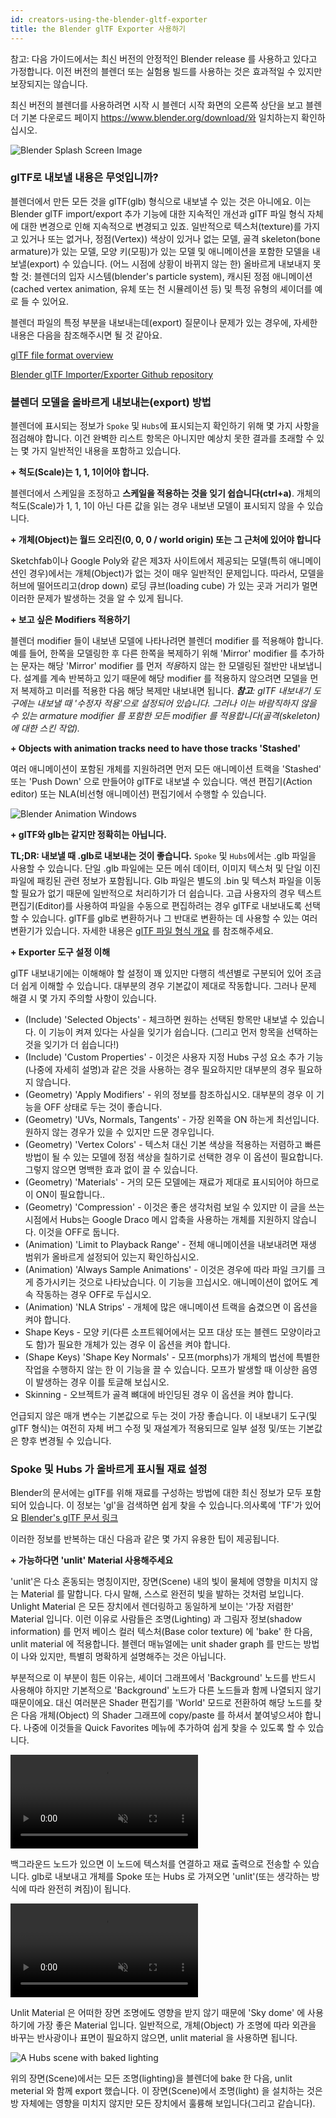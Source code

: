 ```yaml
---
id: creators-using-the-blender-gltf-exporter
title: the Blender glTF Exporter 사용하기
---
```

참고: 다음 가이드에서는 최신 버전의 안정적인 Blender release 를 사용하고 있다고 가정합니다. 이전 버전의 블렌더 또는 실험용 빌드를 사용하는 것은 효과적일 수 있지만 보장되지는 않습니다.

최신 버전의 블렌더를 사용하려면 시작 시 블렌더 시작 화면의 오른쪽 상단을 보고 블렌더 기본 다운로드 페이지 https://www.blender.org/download/와 일치하는지 확인하십시오.

![Blender Splash Screen Image](img/BlenderSplash.jpg)


### glTF로 내보낼 내용은 무엇입니까?
블렌더에서 만든 모든 것을 glTF(glb) 형식으로 내보낼 수 있는 것은 아니에요.
이는 Blender glTF import/export 추가 기능에 대한 지속적인 개선과 glTF 파일 형식 자체에 대한 변경으로 인해 지속적으로 변경되고 있죠.
일반적으로 텍스처(texture)를 가지고 있거나 또는 없거나, 정점(Vertex)) 색상이 있거나 없는 모델, 골격 skeleton(bone armature)가 있는 모델, 모양 키(모핑)가 있는 모델 및 애니메이션을 포함한 모델을 내보낼(export) 수 있습니다.
(어느 시점에 상황이 바뀌지 않는 한) 올바르게 내보내지 못할 것: 블렌더의 입자 시스템(blender's particle system), 캐시된 정점 애니메이션(cached vertex animation, 유체 또는 천 시뮬레이션 등) 및 특정 유형의 셰이더를 예로 들 수 있어요.

블렌더 파일의 특정 부분을 내보내는데(export) 질문이나 문제가 있는 경우에, 자세한 내용은 다음을 참조해주시면 될 것 같아요.

[glTF file format overview](https://www.khronos.org/gltf/)

[Blender glTF Importer/Exporter Github repository](https://github.com/KhronosGroup/glTF-Blender-IO)

### 블렌더 모델을 올바르게 내보내는(export) 방법
블렌더에 표시되는 정보가 `Spoke` 및 `Hubs`에 표시되는지 확인하기 위해 몇 가지 사항을 점검해야 합니다. 이건 완벽한 리스트 항목은 아니지만 예상치 못한 결과를 초래할 수 있는 몇 가지 일반적인 내용을 포함하고 있습니다.

**+ 척도(Scale)는 1, 1, 1이어야 합니다.**

블렌더에서 스케일을 조정하고 **스케일을 적용하는 것을 잊기 쉽습니다(ctrl+a)**. 개체의 척도(Scale)가 1, 1, 1이 아닌 다른 값을 읽는 경우 내보낸 모델이 표시되지 않을 수 있습니다.

**+ 개체(Object)는 월드 오리진(0, 0, 0 / world origin) 또는 그 근처에 있어야 합니다**

Sketchfab이나 Google Poly와 같은 제3자 사이트에서 제공되는 모델(특히 애니메이션인 경우)에서는 개체(Object)가 없는 것이 매우 일반적인 문제입니다.
따라서, 모델을 허브에 떨어뜨리고(drop down) 로딩 큐브(loading cube) 가 있는 곳과 거리가 멀면 이러한 문제가 발생하는 것을 알 수 있게 됩니다.

**+ 보고 싶은 Modifiers 적용하기**

블렌더 modifier 들이 내보낸 모델에 나타나려면 블렌더 modifier 를 적용해야 합니다.
예를 들어, 한쪽을 모델링한 후 다른 한쪽을 복제하기 위해 'Mirror' modifier 를 추가하는 문자는 해당 'Mirror' modifier 를 먼저 *적용*하지 않는 한 모델링된 절반만 내보냅니다.
설계를 계속 반복하고 있기 때문에 해당 modifier 를 적용하지 않으려면 모델을 먼저 복제하고 미러를 적용한 다음 해당 복제만 내보내면 됩니다.
***참고**: glTF 내보내기 도구에는 내보낼 때 '수정자 적용'으로 설정되어 있습니다. 그러나 이는 바람직하지 않을 수 있는 armature modifier 를 포함한 모든 modifier 를 적용합니다(골격(skeleton)에 대한 스킨 작업).*

**+ Objects with animation tracks need to have those tracks 'Stashed'**

여러 애니메이션이 포함된 개체를 지원하려면 먼저 모든 애니메이션 트랙을 'Stashed' 또는 'Push Down' 으로 만들어야 glTF로 내보낼 수 있습니다.
액션 편집기(Action editor) 또는 NLA(비선형 애니메이션) 편집기에서 수행할 수 있습니다.

![Blender Animation Windows](img/BlenderAnimationStash.jpg)

**+ glTF와 glb는 같지만 정확히는 아닙니다.**

**TL;DR: 내보낼 때 .glb로 내보내는 것이 좋습니다.**
`Spoke` 및 `Hubs`에서는 .glb 파일을 사용할 수 있습니다. 단일 .glb 파일에는 모든 메쉬 데이터, 이미지 텍스처 및 단일 이진 파일에 패킹된 관련 정보가 포함됩니다.
Glb 파일은 별도의 .bin 및 텍스처 파일을 이동할 필요가 없기 때문에 일반적으로 처리하기가 더 쉽습니다.
고급 사용자의 경우 텍스트 편집기(Editor)를 사용하여 파일을 수동으로 편집하려는 경우 glTF로 내보내도록 선택할 수 있습니다.
glTF를 glb로 변환하거나 그 반대로 변환하는 데 사용할 수 있는 여러 변환기가 있습니다.
자세한 내용은 [glTF 파일 형식 개요](https://www.khronos.org/gltf/) 를 참조해주세요.


**+ Exporter 도구 설정 이해**

glTF 내보내기에는 이해해야 할 설정이 꽤 있지만 다행히 섹션별로 구분되어 있어 조금 더 쉽게 이해할 수 있습니다. 대부분의 경우 기본값이 제대로 작동합니다. 그러나 문제 해결 시 몇 가지 주의할 사항이 있습니다.

<ul>
  <li>(Include) 'Selected Objects' - 체크하면 원하는 선택된 항목만 내보낼 수 있습니다. 이 기능이 켜져 있다는 사실을 잊기가 쉽습니다. (그리고 먼저 항목을 선택하는 것을 잊기가 더 쉽습니다!)
  <li>(Include) 'Custom Properties' - 이것은 사용자 지정 Hubs 구성 요소 추가 기능(나중에 자세히 설명)과 같은 것을 사용하는 경우 필요하지만 대부분의 경우 필요하지 않습니다.
  <li>(Geometry) 'Apply Modifiers' - 위의 정보를 참조하십시오. 대부분의 경우 이 기능을 OFF 상태로 두는 것이 좋습니다.
  <li>(Geometry) 'UVs, Normals, Tangents' - 가장 왼쪽을 ON 하는게 최선입니다. 원하지 않는 경우가 있을 수 있지만 드문 경우입니다.
  <li>(Geometry) 'Vertex Colors' - 텍스처 대신 기본 색상을 적용하는 저렴하고 빠른 방법이 될 수 있는 모델에 정점 색상을 칠하기로 선택한 경우 이 옵션이 필요합니다. 그렇지 않으면 명백한 효과 없이 끌 수 있습니다.
  <li>(Geometry) 'Materials' - 거의 모든 모델에는 재료가 제대로 표시되어야 하므로 이 ON이 필요합니다..
  <li>(Geometry) 'Compression' - 이것은 좋은 생각처럼 보일 수 있지만 이 글을 쓰는 시점에서 Hubs는 Google Draco 메시 압축을 사용하는 개체를 지원하지 않습니다. 이것을 OFF로 둡니다.
  <li>(Animation) 'Limit to Playback Range' - 전체 애니메이션을 내보내려면 재생 범위가 올바르게 설정되어 있는지 확인하십시오.
  <li>(Animation) 'Always Sample Animations' - 이것은 경우에 따라 파일 크기를 크게 증가시키는 것으로 나타났습니다. 이 기능을 끄십시오. 애니메이션이 없어도 계속 작동하는 경우 OFF로 두십시오.
  <li>(Animation) 'NLA Strips' - 개체에 많은 애니메이션 트랙을 숨겼으면 이 옵션을 켜야 합니다.
  <li>Shape Keys - 모양 키(다른 소프트웨어에서는 모프 대상 또는 블렌드 모양이라고도 함)가 필요한 개체가 있는 경우 이 옵션을 켜야 합니다.
  <li>(Shape Keys) 'Shape Key Normals' - 모프(morphs)가 개체의 법선에 특별한 작업을 수행하지 않는 한 이 기능을 끌 수 있습니다. 모프가 발생할 때 이상한 음영이 발생하는 경우 이를 토글해 보십시오.
  <li>Skinning - 오브젝트가 골격 뼈대에 바인딩된 경우 이 옵션을 켜야 합니다.
</ul>

언급되지 않은 매개 변수는 기본값으로 두는 것이 가장 좋습니다.
이 내보내기 도구(및 glTF 형식)는 여전히 자체 버그 수정 및 재설계가 적용되므로 일부 설정 및/또는 기본값은 향후 변경될 수 있습니다.

### Spoke 및 Hubs 가 올바르게 표시될 재료 설정

Blender의 문서에는 glTF를 위해 재료를 구성하는 방법에 대한 최신 정보가 모두 포함되어 있습니다. 이 정보는 'gl'을 검색하면 쉽게 찾을 수 있습니다.의사록에 'TF'가 있어요 [Blender's glTF 문서 링크](https://docs.blender.org/manual/en/dev/addons/import_export/scene_gltf2.html?highlight=gltf#gltf-2-0)

이러한 정보를 반복하는 대신 다음과 같은 몇 가지 유용한 팁이 제공됩니다.

**+ 가능하다면 'unlit' Material 사용해주세요**

'unlit'은 다소 혼동되는 명칭이지만, 장면(Scene) 내의 빛이 물체에 영향을 미치지 않는 Material 를 말합니다.
다시 말해, 스스로 완전히 빛을 발하는 것처럼 보입니다.
Unlight Material 은 모든 장치에서 렌더링하고 동일하게 보이는 '가장 저렴한' Material 입니다.
이런 이유로 사람들은 조명(Lighting) 과 그림자 정보(shadow information) 를 먼저 베이스 컬러 텍스처(Base color texture) 에 'bake' 한 다음, unlit material 에 적용합니다. 
블렌더 매뉴얼에는 unit shader graph 를 만드는 방법이 나와 있지만, 특별히 명확하게 설명해주는 것은 아닙니다.

부분적으로 이 부분이 힘든 이유는, 셰이더 그래프에서 'Background' 노드를 반드시 사용해야 하지만 기본적으로 'Background' 노드가 다른 노드들과 함께 나열되지 않기 때문이에요.
대신 여러분은 Shader 편집기를 'World' 모드로 전환하여 해당 노드를 찾은 다음 개체(Object) 의 Shader 그래프에 copy/paste 를 하셔서 붙여넣으셔야 합니다.
나중에 이것들을 Quick Favorites 메뉴에 추가하여 쉽게 찾을 수 있도록 할 수 있습니다.

<video autoplay loop muted controls >
  <source src="img/BlenderShaderBackground.mp4" type="video/mp4">
  <img src="img/intro-custom-avatar.jpeg" alt="Blender - Finding Background Node">
  Your browser does not support HTML5 video.
</video>

백그라운드 노드가 있으면 이 노드에 텍스처를 연결하고 재료 출력으로 전송할 수 있습니다.
glb로 내보내고 개체를 Spoke 또는 Hubs 로 가져오면 'unlit'(또는 생각하는 방식에 따라 완전히 켜짐)이 됩니다.

<video autoplay loop muted controls >
  <source src="img/BlenderShaderBackground2.mp4" type="video/mp4">
  <img src="img/intro-custom-avatar.jpeg" alt="Blender - Using Background Node">
  Your browser does not support HTML5 video.
</video>

Unlit Material 은 어떠한 장면 조명에도 영향을 받지 않기 때문에 'Sky dome' 에 사용하기에 가장 좋은 Material 입니다.
일반적으로, 개체(Object) 가 조명에 따라 외관을 바꾸는 반사광이나 표면이 필요하지 않으면, unlit material 을 사용하면 됩니다.

![A Hubs scene with baked lighting](img/HelloWebXRscene.jpg)

위의 장면(Scene)에서는 모든 조명(lighting)을 블렌더에 bake 한 다음, unlit meterial 와 함께 export 했습니다.
이 장면(Scene)에서 조명(light) 을 설치하는 것은 방 자체에는 영향을 미치지 않지만 모든 장치에서 훌륭해 보입니다(그리고 같습니다).